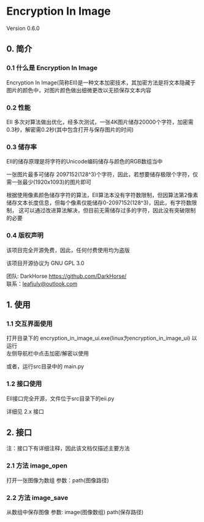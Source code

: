 # Encryption In Image
Version 0.6.0

## 0. 简介
### 0.1 什么是 Encryption In Image
Encryption In Image(简称EII)是一种文本加密技术，其加密方法是将文本隐藏于图片的颜色中，对图片颜色做出细微更改以无损保存文本内容

### 0.2 性能
EII 多次对算法做出优化，经多次测试，一张4K图片储存20000个字符，加密需0.3秒，解密需0.2秒(其中包含打开与保存图片的时间)

### 0.3 储存率
EII的储存原理是将字符的Unicode编码储存与颜色的RGB数组当中

一张图片最多可储存 2097152(128^3)个字符，因此，若想要储存极限个字符，仅需一张最少(1920x1093)的图片即可

根据使用像素颜色储存字符的算法，EII算法本没有字符数限制，但因算法第2像素储存文本长度信息，但每个像素仅能储存0-2097152(128^3)，因此，有字符数限制，
这可以通过改进算法解决，但目前无需储存过多的字符，因此没有突破限制的必要

### 0.4 版权声明
该项目完全开源免费，因此，任何付费使用均为盗版

该项目开源协议为 GNU GPL 3.0

团队: DarkHorse  https://github.com/DarkHorse/ \
联系：leafjuly@outlook.com

## 1. 使用
### 1.1 交互界面使用
打开目录下的 encryption_in_image_ui.exe(linux为encryption_in_image_ui) 以运行\
左侧导航栏中点击加密/解密以使用

或者，运行src目录中的 main.py

### 1.2 接口使用
EII接口完全开源，文件位于src目录下的eii.py

详细见 2.x 接口

## 2. 接口
注：接口下有详细注释，因此该文档仅描述主要方法

### 2.1 方法 image_open
打开一张图像为数组
参数：path(图像路径)

### 2.2 方法 image_save
从数组中保存图像
参数: image(图像数组) path(保存路径)